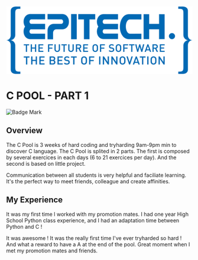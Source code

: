 <p align="center"><a href="https://www.epitech.eu/la-piscine/" target="_blank" rel="noopener noreferrer"><img src="../../images/Epitech_logo.png" alt="epitech logo"></a></p>

# C POOL - PART 1

![Badge Mark](https://img.shields.io/badge/Module%20Mark-A-%2372FA08.svg?&style=for-the-badge&logoColor=black)

## Overview

The C Pool is 3 weeks of hard coding and tryharding 9am-9pm min to discover C language. The C Pool is splited in 2 parts. The first is composed by several exercices in each days (6 to 21 exercices per day). And the second is based on little project.

Communication between all students is very helpful and faciliate learning. It's the perfect way to meet friends, colleague and create affinities.

## My Experience

It was my first time I worked with my promotion mates. I had one year High School Python class experience, and I had an adaptation time between Python and C !

It was awesome ! It was the really first time I've ever tryharded so hard ! And what a reward to have a A at the end of the pool. Great moment when I met my promotion mates and friends.
